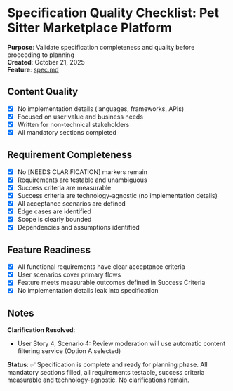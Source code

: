 # Specification Quality Checklist: Pet Sitter Marketplace Platform

**Purpose**: Validate specification completeness and quality before proceeding to planning  
**Created**: October 21, 2025  
**Feature**: [spec.md](../spec.md)

## Content Quality

- [x] No implementation details (languages, frameworks, APIs)
- [x] Focused on user value and business needs
- [x] Written for non-technical stakeholders
- [x] All mandatory sections completed

## Requirement Completeness

- [x] No [NEEDS CLARIFICATION] markers remain
- [x] Requirements are testable and unambiguous
- [x] Success criteria are measurable
- [x] Success criteria are technology-agnostic (no implementation details)
- [x] All acceptance scenarios are defined
- [x] Edge cases are identified
- [x] Scope is clearly bounded
- [x] Dependencies and assumptions identified

## Feature Readiness

- [x] All functional requirements have clear acceptance criteria
- [x] User scenarios cover primary flows
- [x] Feature meets measurable outcomes defined in Success Criteria
- [x] No implementation details leak into specification

## Notes

**Clarification Resolved**:
- User Story 4, Scenario 4: Review moderation will use automatic content filtering service (Option A selected)

**Status**: ✅ Specification is complete and ready for planning phase. All mandatory sections filled, all requirements testable, success criteria measurable and technology-agnostic. No clarifications remain.
